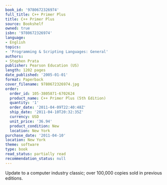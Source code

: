 ```yaml
---
book_id: '9780672326974'
full_title: C++ Primer Plus
title: C++ Primer Plus
source: Bookshelf
owned: true
isbn: '9780672326974'
language:
- English
topics:
- 'Programming & Scripting Languages: General'
authors:
- Stephen Prata
publisher: Pearson Education (US)
length: 1202 pages
date_published: '2005-01-01'
format: Paperback
cover_filename: 9780672326974.jpg
order:
  order_id: 105-3805871-6702624
  product_name: C++ Primer Plus (5th Edition)
  quantity: '1'
  order_date: '2011-04-09T22:40:48Z'
  ship_date: '2011-04-10T20:32:35Z'
  currency: USD
  unit_price: '36.94'
  product_condition: New
  location: New York
purchase_date: '2011-04-10'
location: New York
theme: software
type: book
read_status: partially read
recommendation_status: null
---
```

Update to a computer industry classic; over 100,000 copies sold in previous editions.
